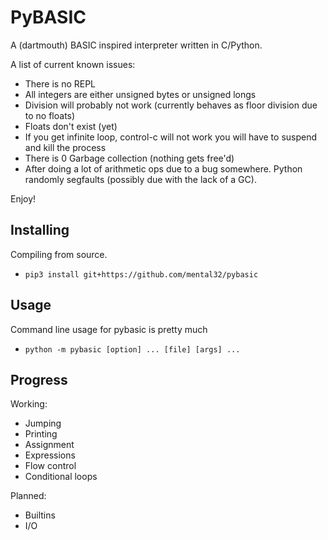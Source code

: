 # PyBASIC

A (dartmouth) BASIC inspired interpreter written in C/Python.

A list of current known issues:
 - There is no REPL
 - All integers are either unsigned bytes or unsigned longs
 - Division will probably not work (currently behaves as floor division due to no floats)
 - Floats don't exist (yet)
 - If you get infinite loop, control-c will not work you will have to suspend and kill the process
 - There is 0 Garbage collection (nothing gets free'd)
 - After doing a lot of arithmetic ops due to a bug somewhere. Python randomly segfaults (possibly due with the lack of a GC).

Enjoy!

## Installing

Compiling from source.
- `pip3 install git+https://github.com/mental32/pybasic`

## Usage

Command line usage for pybasic is pretty much
 - `python -m pybasic [option] ... [file] [args] ...`

## Progress

Working:
 - Jumping
 - Printing
 - Assignment
 - Expressions
 - Flow control
 - Conditional loops

Planned:
 - Builtins
 - I/O
